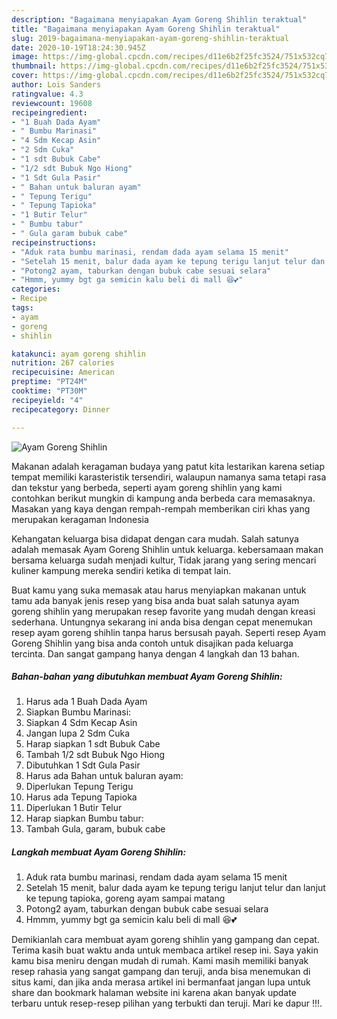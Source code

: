```yaml
---
description: "Bagaimana menyiapakan Ayam Goreng Shihlin teraktual"
title: "Bagaimana menyiapakan Ayam Goreng Shihlin teraktual"
slug: 2019-bagaimana-menyiapakan-ayam-goreng-shihlin-teraktual
date: 2020-10-19T18:24:30.945Z
image: https://img-global.cpcdn.com/recipes/d11e6b2f25fc3524/751x532cq70/ayam-goreng-shihlin-foto-resep-utama.jpg
thumbnail: https://img-global.cpcdn.com/recipes/d11e6b2f25fc3524/751x532cq70/ayam-goreng-shihlin-foto-resep-utama.jpg
cover: https://img-global.cpcdn.com/recipes/d11e6b2f25fc3524/751x532cq70/ayam-goreng-shihlin-foto-resep-utama.jpg
author: Lois Sanders
ratingvalue: 4.3
reviewcount: 19608
recipeingredient:
- "1 Buah Dada Ayam"
- " Bumbu Marinasi"
- "4 Sdm Kecap Asin"
- "2 Sdm Cuka"
- "1 sdt Bubuk Cabe"
- "1/2 sdt Bubuk Ngo Hiong"
- "1 Sdt Gula Pasir"
- " Bahan untuk baluran ayam"
- " Tepung Terigu"
- " Tepung Tapioka"
- "1 Butir Telur"
- " Bumbu tabur"
- " Gula garam bubuk cabe"
recipeinstructions:
- "Aduk rata bumbu marinasi, rendam dada ayam selama 15 menit"
- "Setelah 15 menit, balur dada ayam ke tepung terigu lanjut telur dan lanjut ke tepung tapioka, goreng ayam sampai matang"
- "Potong2 ayam, taburkan dengan bubuk cabe sesuai selara"
- "Hmmm, yummy bgt ga semicin kalu beli di mall 😆💕"
categories:
- Recipe
tags:
- ayam
- goreng
- shihlin

katakunci: ayam goreng shihlin 
nutrition: 267 calories
recipecuisine: American
preptime: "PT24M"
cooktime: "PT30M"
recipeyield: "4"
recipecategory: Dinner

---
```



![Ayam Goreng Shihlin](https://img-global.cpcdn.com/recipes/d11e6b2f25fc3524/751x532cq70/ayam-goreng-shihlin-foto-resep-utama.jpg)

Makanan adalah keragaman budaya yang patut kita lestarikan karena setiap tempat memiliki karasteristik tersendiri, walaupun namanya sama tetapi rasa dan tekstur yang berbeda, seperti ayam goreng shihlin yang kami contohkan berikut mungkin di kampung anda berbeda cara memasaknya. Masakan yang kaya dengan rempah-rempah memberikan ciri khas yang merupakan keragaman Indonesia



Kehangatan keluarga bisa didapat dengan cara mudah. Salah satunya adalah memasak Ayam Goreng Shihlin untuk keluarga. kebersamaan makan bersama keluarga sudah menjadi kultur, Tidak jarang yang sering mencari kuliner kampung mereka sendiri ketika di tempat lain.

Buat kamu yang suka memasak atau harus menyiapkan makanan untuk tamu ada banyak jenis resep yang bisa anda buat salah satunya ayam goreng shihlin yang merupakan resep favorite yang mudah dengan kreasi sederhana. Untungnya sekarang ini anda bisa dengan cepat menemukan resep ayam goreng shihlin tanpa harus bersusah payah.
Seperti resep Ayam Goreng Shihlin yang bisa anda contoh untuk disajikan pada keluarga tercinta. Dan sangat gampang hanya dengan 4 langkah dan 13 bahan.


<!--inarticleads1-->

##### Bahan-bahan yang dibutuhkan membuat Ayam Goreng Shihlin:

1. Harus ada 1 Buah Dada Ayam
1. Siapkan  Bumbu Marinasi:
1. Siapkan 4 Sdm Kecap Asin
1. Jangan lupa 2 Sdm Cuka
1. Harap siapkan 1 sdt Bubuk Cabe
1. Tambah 1/2 sdt Bubuk Ngo Hiong
1. Dibutuhkan 1 Sdt Gula Pasir
1. Harus ada  Bahan untuk baluran ayam:
1. Diperlukan  Tepung Terigu
1. Harus ada  Tepung Tapioka
1. Diperlukan 1 Butir Telur
1. Harap siapkan  Bumbu tabur:
1. Tambah  Gula, garam, bubuk cabe




<!--inarticleads2-->

##### Langkah membuat  Ayam Goreng Shihlin:

1. Aduk rata bumbu marinasi, rendam dada ayam selama 15 menit
1. Setelah 15 menit, balur dada ayam ke tepung terigu lanjut telur dan lanjut ke tepung tapioka, goreng ayam sampai matang
1. Potong2 ayam, taburkan dengan bubuk cabe sesuai selara
1. Hmmm, yummy bgt ga semicin kalu beli di mall 😆💕




Demikianlah cara membuat ayam goreng shihlin yang gampang dan cepat. Terima kasih buat waktu anda untuk membaca artikel resep ini. Saya yakin kamu bisa meniru dengan mudah di rumah. Kami masih memiliki banyak resep rahasia yang sangat gampang dan teruji, anda bisa menemukan di situs kami, dan jika anda merasa artikel ini bermanfaat jangan lupa untuk share dan bookmark halaman website ini karena akan banyak update terbaru untuk resep-resep pilihan yang terbukti dan teruji. Mari ke dapur !!!. 
